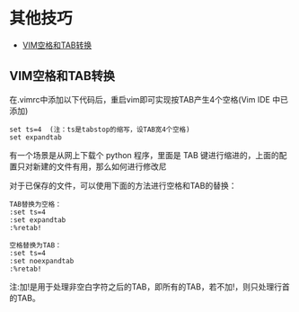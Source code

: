 # 其他技巧

* [VIM空格和TAB转换](#vim空格和tab转换)

## VIM空格和TAB转换

在.vimrc中添加以下代码后，重启vim即可实现按TAB产生4个空格(Vim IDE 中已添加)
```
set ts=4  (注：ts是tabstop的缩写，设TAB宽4个空格)
set expandtab
```
有一个场景是从网上下载个 python 程序，里面是 TAB 键进行缩进的，上面的配置只对新建的文件有用，那么如何进行修改尼

对于已保存的文件，可以使用下面的方法进行空格和TAB的替换： 
```
TAB替换为空格： 
:set ts=4
:set expandtab
:%retab!
  
空格替换为TAB：
:set ts=4
:set noexpandtab
:%retab!
```   
注:加!是用于处理非空白字符之后的TAB，即所有的TAB，若不加!，则只处理行首的TAB。

